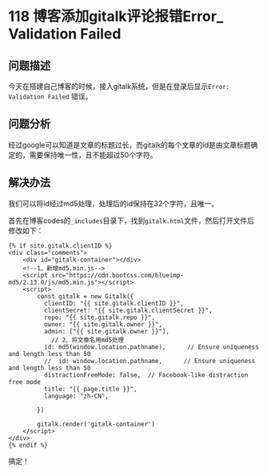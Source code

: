 # 118 博客添加gitalk评论报错Error\_ Validation Failed

## 问题描述

今天在搭建自己博客的时候，接入gitalk系统，但是在登录后显示`Error: Validation Failed` 错误。

## 问题分析

经过google可以知道是文章的标题过长，而gitalk的每个文章的id是由文章标题确定的，需要保持唯一性，且不能超过50个字符。

## 解决办法

我们可以将id经过md5处理，处理后的id保持在32个字符，且唯一。

首先在博客codes的`_includes`目录下，找到`gitalk.html`文件，然后打开文件后修改如下：

```markup
{% if site.gitalk.clientID %}
<div class="comments">
    <div id="gitalk-container"></div>
    <!--1、新增md5.min.js-->
    <script src="https://cdn.bootcss.com/blueimp-md5/2.13.0/js/md5.min.js"></script>
    <script>
        const gitalk = new Gitalk({
          clientID: "{{ site.gitalk.clientID }}",
          clientSecret: "{{ site.gitalk.clientSecret }}",
          repo: "{{ site.gitalk.repo }}",
          owner: "{{ site.gitalk.owner }}",
          admin: ["{{ site.gitalk.owner }}"],
            // 2、将文章名用md5处理
          id: md5(window.location.pathname),      // Ensure uniqueness and length less than 50
          //  id: window.location.pathname,      // Ensure uniqueness and length less than 50
          distractionFreeMode: false,  // Facebook-like distraction free mode
          title: "{{ page.title }}",
          language: "zh-CN",

        })

        gitalk.render('gitalk-container')
    </script>
</div>
{% endif %}
```

搞定！

